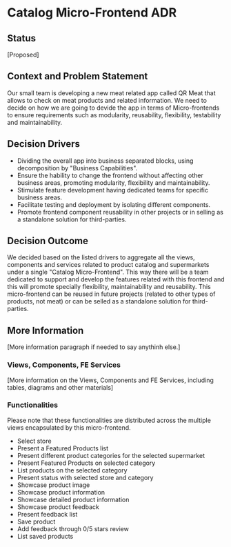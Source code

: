 # Catalog Micro-Frontend ADR

## Status

[Proposed]

## Context and Problem Statement

Our small team is developing a new meat related app called QR Meat that allows to check on meat products and related information. We need to decide on how we are going to devide the app in terms of Micro-frontends to ensure requirements such as modularity, reusability, flexibility, testability and maintainability.

## Decision Drivers

- Dividing the overall app into business separated blocks, using decomposition by "Business Capabilities".
- Ensure the hability to change the frontend without affecting other business areas, promoting modularity, flexibility and maintainability.
- Stimulate feature development having dedicated teams for specific business areas.
- Facilitate testing and deployment by isolating different components.
- Promote frontend component reusability in other projects or in selling as a standalone solution for third-parties.

## Decision Outcome

We decided based on the listed drivers to aggregate all the views, components and services related to product catalog and supermarkets under a single "Catalog Micro-Frontend". This way there will be a team dedicated to support and develop the features related with this frontend and this will promote specially flexibility, maintainability and reusability. This micro-frontend  can be reused in future projects (related to other types of products, not meat) or can be selled as a standalone solution for third-parties.

## More Information

[More information paragraph if needed to say anythinh else.]

### Views, Components, FE Services

[More information on the Views, Components and FE Services, including tables, diagrams and other materials]

### Functionalities

Please note that these functionalities are distributed across the multiple views encapsulated by this micro-frontend.

  - Select store
  - Present a Featured Products list
  - Present different product categories for the selected supermarket
  - Present Featured Products on selected category
  - List products on the selected category
  - Present status with selected store and category
  - Showcase product image
  - Showcase product information
  - Showcase detailed product information
  - Showcase product feedback
  - Present feedback list
  - Save product
  - Add feedback through 0/5 stars review
  - List saved products






